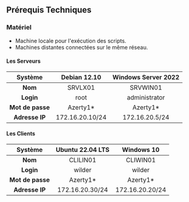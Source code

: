 ## Prérequis Techniques

### Matériel
- Machine locale pour l'exécution des scripts.
- Machines distantes connectées sur le même réseau.

  
#### Les Serveurs

| **Système**       | **Debian 12.10**  | **Windows Server 2022**  |
|:-:|:-:|:-:|
| **Nom**      | SRVLX01          | SRVWIN01                 |
| **Login**         | root             | administrator            |
| **Mot de passe**      | Azerty1*         | Azerty1*                 |
| **Adresse IP**       | 172.16.20.10/24  | 172.16.20.5/24          |

#### Les Clients

| **Système**          | **Ubuntu 22.04 LTS** | **Windows 10** | 
|:-:|:-:|:-:|
| **Nom**         | CLILIN01                | CLIWIN01                | 
| **Login**            | wilder                  | wilder                  | 
| **Mot de passe**         | Azerty1*                | Azerty1*                | 
| **Adresse IP**          | 172.16.20.30/24         | 172.16.20.20/24         |
